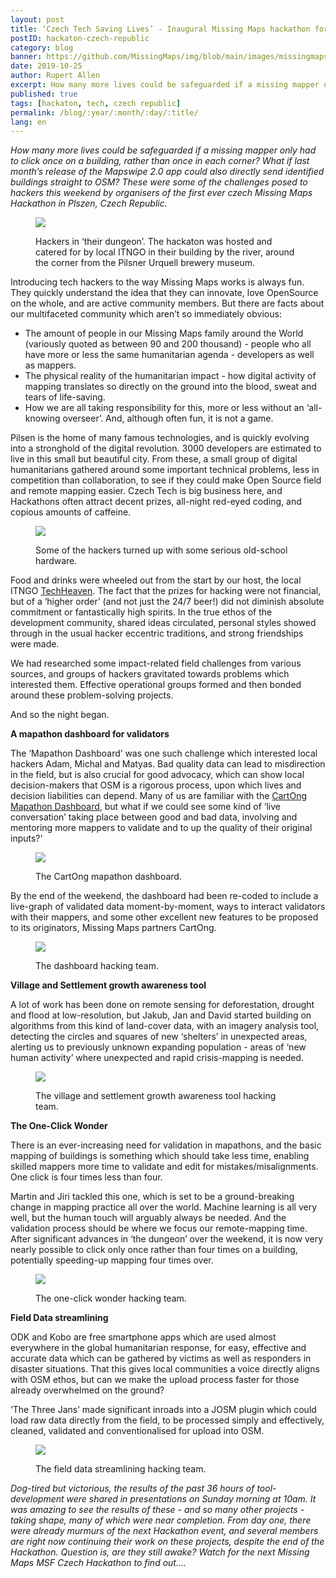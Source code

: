 ```yaml
---
layout: post
title: ‘Czech Tech Saving Lives’ - Inaugural Missing Maps hackathon for Czech Republic. A national first.
postID: hackaton-czech-republic
category: blog
banner: https://github.com/MissingMaps/img/blob/main/images/missingmaps-blog_20191025_one-click-hacking-team.jpg
date: 2019-10-25
author: Rupert Allen
excerpt: How many more lives could be safeguarded if a missing mapper only had to click once on a building, rather than once in each corner? What if last month’s release of the Mapswipe 2.0 app could also directly send identified buildings straight to OSM? These were some of the challenges posed to hackers this weekend by organisers of the first ever czech Missing Maps Hackathon in Plszen, Czech Republic.
published: true
tags: [hackaton, tech, czech republic]
permalink: /blog/:year/:month/:day/:title/
lang: en
---
```


*How many more lives could be safeguarded if a missing mapper only had to click once on a building, rather than once in each corner? What if last month’s release of the Mapswipe 2.0 app could also directly send identified buildings straight to OSM? These were some of the challenges posed to hackers this weekend by organisers of the first ever czech Missing Maps Hackathon in Plszen, Czech Republic.*

<figure>
<img src="https://github.com/MissingMaps/img/blob/main/images/missingmaps-blog_20191025_techheaven.jpg">
<p class="caption">Hackers in ‘their dungeon’. The hackaton was hosted and catered for by local ITNGO in their building by the river, around the corner from the Pilsner Urquell brewery museum.</p>
</figure>

Introducing tech hackers to the way Missing Maps works is always fun. They quickly understand the idea that they can innovate, love OpenSource on the whole, and are active community members. But there are facts about our multifaceted community which aren’t so immediately obvious:

- The amount of people in our Missing Maps family around the World (variously quoted as between 90 and 200 thousand) - people who all have more or less the same humanitarian agenda - developers as well as mappers.
- The physical reality of the humanitarian impact - how digital activity of mapping translates so directly on the ground into the blood, sweat and tears of life-saving.
- How we are all taking responsibility for this, more or less without an ‘all-knowing overseer’. And, although often fun, it is not a game.

Pilsen is the home of many famous technologies, and is quickly evolving into a stronghold of the digital revolution. 3000 developers are estimated to live in this small but beautiful city. From these, a small group of digital humanitarians gathered around some important technical problems, less in competition than collaboration, to see if they could make Open Source field and remote mapping easier. Czech Tech is big business here, and Hackathons often attract decent prizes, all-night red-eyed coding, and copious amounts of caffeine. 

<figure>
<img src="https://github.com/MissingMaps/img/blob/main/images/missingmaps-blog_20191025_old-school-hardware.jpg">
<p class="caption">Some of the hackers turned up with some serious old-school hardware.</p>
</figure>

Food and drinks were wheeled out from the start by our host, the local  ITNGO [TechHeaven](https://techheaven.org/). The fact that the prizes for hacking were not financial, but of a ‘higher order’ (and not just the 24/7 beer!) did not diminish absolute commitment or fantastically high spirits. In the true ethos of the development community, shared ideas circulated, personal styles showed through in the usual hacker eccentric traditions, and strong friendships were made.

We had researched some impact-related field challenges from various sources, and groups of hackers gravitated towards problems which interested them. Effective operational groups formed and then bonded around these problem-solving projects.

And so the night began. 

**A mapathon dashboard for validators**

The ‘Mapathon Dashboard’ was one such challenge which interested local hackers Adam, Michal and Matyas. Bad quality data can lead to misdirection in the field, but is also crucial for good advocacy, which can show local decision-makers that OSM is a rigorous process, upon which lives and decision liabilities can depend. Many of us are familiar with the [CartOng Mapathon Dashboard](http://mapathon.cartong.org/), but what if we could see some kind of ‘live conversation’ taking place between good and bad data, involving and mentoring more mappers to validate and to up the quality of their original inputs?'

<figure>
<img src="https://github.com/MissingMaps/img/blob/main/images/missingmaps-blog_20191025_mapathon-dashboard.png">
<p class="caption">The CartOng mapathon dashboard.</p>
</figure>

By the end of the weekend, the dashboard had been re-coded to include a live-graph of validated data moment-by-moment, ways to interact validators with their mappers, and some other excellent new features to be proposed to its originators, Missing Maps partners CartOng.

<figure>
<img src="https://github.com/MissingMaps/img/blob/main/images/missingmaps-blog_20191025D_dashboard-hacking-team.jpg">
<p class="caption">The dashboard hacking team.</p>
</figure>

**Village and Settlement growth awareness tool**

A lot of work has been done on remote sensing for deforestation, drought and flood at low-resolution, but Jakub, Jan and David started building on algorithms from this kind of land-cover data, with an imagery analysis tool, detecting the circles and squares of new ‘shelters’ in unexpected areas, alerting us to previously unknown expanding population -  areas of ‘new human activity’ where unexpected and rapid crisis-mapping is needed.

<figure>
<img src="https://github.com/MissingMaps/img/blob/main/images/missingmaps-blog_20191025_village-growth-hacking-team.jpg">
<p class="caption">The village and settlement growth awareness tool hacking team.</p>
</figure>

**The One-Click Wonder**

There is an ever-increasing need for validation in mapathons, and the basic mapping of buildings is something which should take less time, enabling skilled mappers more time to validate and edit for mistakes/misalignments. One click is four times less than four.

Martin and Jiri tackled this one, which is set to be a ground-breaking change in mapping practice all over the world. Machine learning is all very well, but the human touch will arguably always be needed. And the validation process should be where we focus our remote-mapping time.  After significant advances in ‘the dungeon’ over the weekend, it is now very nearly possible to click only once rather than four times on a building, potentially speeding-up mapping four times over. 

<figure>
<img src="https://github.com/MissingMaps/img/blob/main/images/missingmaps-blog_20191025_one-click-hacking-team.jpg">
<p class="caption">The one-click wonder hacking team.</p>
</figure>

**Field Data streamlining**

ODK and Kobo are free smartphone apps which are used almost everywhere in the global humanitarian response, for easy, effective and accurate data which can be gathered by victims as well as responders in disaster situations. That this gives local communities a voice directly aligns with OSM ethos, but can we make the upload process faster for those already overwhelmed on the ground?

‘The Three Jans’ made significant inroads into a JOSM plugin which could load raw data directly from the field, to be processed simply and effectively, cleaned, validated and conventionalised for upload into OSM.

<figure>
<img src="https://github.com/MissingMaps/img/blob/main/images/missingmaps-blog_20191025_field-data-hacking-team.jpg">
<p class="caption">The field data streamlining hacking team.</p>
</figure>

*Dog-tired but victorious, the results of the past 36 hours of tool-development were shared in presentations on Sunday morning at 10am. It was amazing to see the results of these - and so many other projects - taking shape, many of which were near completion. From day one, there were already murmurs of the next Hackathon event, and several members are right now continuing their work on these projects, despite the end of the Hackathon. Question is, are they still awake? Watch for the next Missing Maps MSF Czech Hackathon to find out....*
